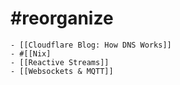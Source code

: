 # #reorganize
	- [[Cloudflare Blog: How DNS Works]]
	- #[[Nix]
	- [[Reactive Streams]]
	- [[Websockets & MQTT]]
